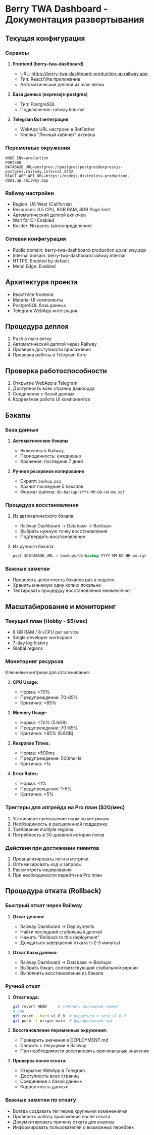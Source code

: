# Berry TWA Dashboard - Документация развертывания

## Текущая конфигурация

### Сервисы
1. **Frontend (berry-twa-dashboard)**
   - URL: https://berry-twa-dashboard-production.up.railway.app
   - Тип: React/Vite приложение
   - Автоматический деплой из main ветки

2. **База данных (expressjs-postgres)**
   - Тип: PostgreSQL
   - Подключение: railway.internal

3. **Telegram Bot интеграция**
   - WebApp URL настроен в BotFather
   - Кнопка "Личный кабинет" активна

### Переменные окружения
```
NODE_ENV=production
PORT=80
DATABASE_URL=postgres://postgres:postgres@expressjs-postgres.railway.internal:5432
REACT_APP_API_URL=https://nodejs-distroless-production-da81.up.railway.app
```

### Railway настройки
- Region: US West (California)
- Resources: 0.5 CPU, 8GB RAM, 8GB Page limit
- Автоматический деплой включен
- Wait for CI: Enabled
- Builder: Nixpacks (автоопределение)

### Сетевая конфигурация
- Public domain: berry-twa-dashboard-production.up.railway.app
- Internal domain: berry-twa-dashboard.railway.internal
- HTTPS: Enabled by default
- Metal Edge: Enabled

## Архитектура проекта
- React/Vite frontend
- Material UI компоненты
- PostgreSQL база данных
- Telegram WebApp интеграция

## Процедура деплоя
1. Push в main ветку
2. Автоматический деплой через Railway
3. Проверка доступности приложения
4. Проверка работы в Telegram боте

## Проверка работоспособности
1. Открытие WebApp в Telegram
2. Доступность всех страниц дашборда
3. Соединение с базой данных
4. Корректная работа UI компонентов 

## Бэкапы

### База данных
1. **Автоматические бэкапы**
   - Включены в Railway
   - Периодичность: ежедневно
   - Хранение: последние 7 дней

2. **Ручное резервное копирование**
   - Скрипт: `backup.ps1`
   - Хранит последние 5 бэкапов
   - Формат файлов: `db-backup-YYYY-MM-DD-HH-mm.sql`

### Процедура восстановления
1. Из автоматического бэкапа:
   - Railway Dashboard -> Database -> Backups
   - Выбрать нужную точку восстановления
   - Подтвердить восстановление

2. Из ручного бэкапа:
   ```sql
   psql $DATABASE_URL < backups/db-backup-YYYY-MM-DD-HH-mm.sql
   ```

### Важные заметки
- Проверять целостность бэкапов раз в неделю
- Хранить минимум одну копию локально
- Тестировать процедуру восстановления ежемесячно 

## Масштабирование и мониторинг

### Текущий план (Hobby - $5/мес)
- 8 GB RAM / 8 vCPU per service
- Single developer workspace
- 7-day log history
- Global regions

### Мониторинг ресурсов
Ключевые метрики для отслеживания:
1. **CPU Usage:**
   - Норма: <70%
   - Предупреждение: 70-85%
   - Критично: >85%

2. **Memory Usage:**
   - Норма: <70% (5.6GB)
   - Предупреждение: 70-85%
   - Критично: >85% (6.8GB)

3. **Response Times:**
   - Норма: <500ms
   - Предупреждение: 500ms-1s
   - Критично: >1s

4. **Error Rates:**
   - Норма: <1%
   - Предупреждение: 1-5%
   - Критично: >5%

### Триггеры для апгрейда на Pro план ($20/мес)
1. Устойчивое превышение норм по метрикам
2. Необходимость в расширенной поддержке
3. Требование multiple regions
4. Потребность в 30-дневной истории логов

### Действия при достижении лимитов
1. Проанализировать логи и метрики
2. Оптимизировать код и запросы
3. Рассмотреть кэширование
4. При необходимости перейти на Pro план 

## Процедура отката (Rollback)

### Быстрый откат через Railway
1. **Откат деплоя:**
   - Railway Dashboard -> Deployments
   - Найти последний стабильный деплой
   - Нажать "Rollback to this deployment"
   - Дождаться завершения отката (~2-3 минуты)

2. **Откат базы данных:**
   - Railway Dashboard -> Database -> Backups
   - Выбрать бэкап, соответствующий стабильной версии
   - Выполнить восстановление из бэкапа

### Ручной откат
1. **Откат кода:**
   ```bash
   git revert HEAD     # отменить последний коммит
   # или
   git reset --hard v1.0.0  # вернуться к тегу v1.0.0
   git push -f origin main  # форсированный пуш
   ```

2. **Восстановление переменных окружения:**
   - Проверить значения в DEPLOYMENT.md
   - Сверить с текущими в Railway
   - При необходимости восстановить оригинальные значения

3. **Проверка после отката:**
   - Открытие WebApp в Telegram
   - Доступность всех страниц
   - Соединение с базой данных
   - Корректность данных

### Важные заметки по откату
- Всегда создавать тег перед крупными изменениями
- Проверять работу приложения после отката
- Документировать причину отката для анализа
- Информировать пользователей о возможных перебоях 